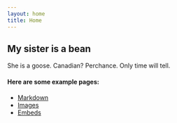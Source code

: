```yaml
---
layout: home
title: Home
---
```


## My sister is a bean
She is a goose. Canadian? Perchance. Only time will tell.

#### Here are some example pages:

- [Markdown](02-markdown-examples)
- [Images](03-images-examples)
- [Embeds](04-embeds-examples)

